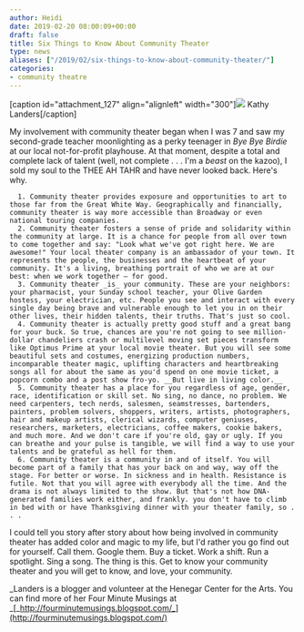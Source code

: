 ```yaml
---
author: Heidi
date: 2019-02-20 08:00:09+00:00
draft: false
title: Six Things to Know About Community Theater
type: news
aliases: ["/2019/02/six-things-to-know-about-community-theater/"]
categories:
- community theatre
---
```


[caption id="attachment_127" align="alignleft" width="300"]![](https://ftwproductions.com/wp-content/uploads/2019/02/kathy-landers-300x225.jpg)
Kathy Landers[/caption]

My involvement with community theater began when I was 7 and saw my second-grade teacher moonlighting as a perky teenager in _Bye Bye Birdie_ at our local not-for-profit playhouse. At that moment, despite a total and complete lack of talent (well, not complete . . . I'm a _beast_ on the kazoo), I sold my soul to the THEE AH TAHR and have never looked back. Here's why.



 	  1. Community theater provides exposure and opportunities to art to those far from the Great White Way. Geographically and financially, community theater is way more accessible than Broadway or even national touring companies.
 	  2. Community theater fosters a sense of pride and solidarity within the community at large. It is a chance for people from all over town to come together and say: "Look what we've got right here. We are awesome!" Your local theater company is an ambassador of your town. It represents the people, the businesses and the heartbeat of your community. It's a living, breathing portrait of who we are at our best: when we work together — for good.
 	  3. Community theater _is_ your community. These are your neighbors: your pharmacist, your Sunday school teacher, your Olive Garden hostess, your electrician, etc. People you see and interact with every single day being brave and vulnerable enough to let you in on their other lives, their hidden talents, their truths. That's just so cool.
 	  4. Community theater is actually pretty good stuff and a great bang for your buck. So true, chances are you're not going to see million-dollar chandeliers crash or multilevel moving set pieces transform like Optimus Prime at your local movie theater. But you will see some beautiful sets and costumes, energizing production numbers, incomparable theater magic, uplifting characters and heartbreaking songs all for about the same as you'd spend on one movie ticket, a popcorn combo and a post show fro-yo. __But live in living color.__
 	  5. Community theater has a place for you regardless of age, gender, race, identification or skill set. No sing, no dance, no problem. We need carpenters, tech nerds, salesmen, seamstresses, bartenders, painters, problem solvers, shoppers, writers, artists, photographers, hair and makeup artists, clerical wizards, computer geniuses, researchers, marketers, electricians, coffee makers, cookie bakers, and much more. And we don't care if you're old, gay or ugly. If you can breathe and your pulse is tangible, we will find a way to use your talents and be grateful as hell for them.
 	  6. Community theater is a community in and of itself. You will become part of a family that has your back on and way, way off the stage. For better or worse. In sickness and in health. Resistance is futile. Not that you will agree with everybody all the time. And the drama is not always limited to the show. But that's not how DNA-generated families work either, and frankly. you don't have to climb in bed with or have Thanksgiving dinner with your theater family, so . . .

I could tell you story after story about how being involved in community theater has added color and magic to my life, but I'd rather you go find out for yourself. Call them. Google them. Buy a ticket. Work a shift. Run a spotlight. Sing a song. The thing is this. Get to know your community theater and you will get to know, and love, your community.

_Landers is a blogger and volunteer at the Henegar Center for the Arts. You can find more of her Four Minute Musings at _[_http://fourminutemusings.blogspot.com/_](http://fourminutemusings.blogspot.com/)
